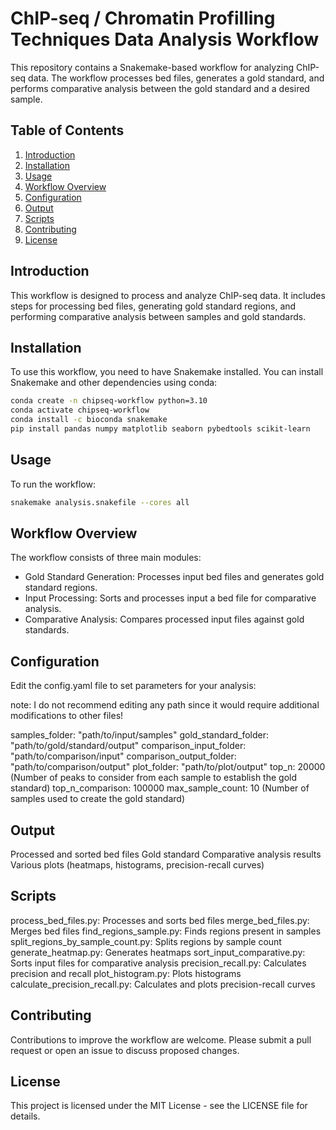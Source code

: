 # ChIP-seq / Chromatin Profilling Techniques Data Analysis Workflow

This repository contains a Snakemake-based workflow for analyzing ChIP-seq data. The workflow processes bed files, generates a gold standard, and performs comparative analysis between the gold standard and a desired sample.

## Table of Contents

1. [Introduction](#introduction)
2. [Installation](#installation)
3. [Usage](#usage)
4. [Workflow Overview](#workflow-overview)
5. [Configuration](#configuration)
6. [Output](#output)
7. [Scripts](#scripts)
8. [Contributing](#contributing)
9. [License](#license)

## Introduction

This workflow is designed to process and analyze ChIP-seq data. It includes steps for processing bed files, generating gold standard regions, and performing comparative analysis between samples and gold standards.

## Installation

To use this workflow, you need to have Snakemake installed. You can install Snakemake and other dependencies using conda:

```bash
conda create -n chipseq-workflow python=3.10
conda activate chipseq-workflow
conda install -c bioconda snakemake
pip install pandas numpy matplotlib seaborn pybedtools scikit-learn
```

## Usage

To run the workflow:

```bash
snakemake analysis.snakefile --cores all
```

## Workflow Overview

The workflow consists of three main modules:

- Gold Standard Generation: Processes input bed files and generates gold standard regions.
- Input Processing: Sorts and processes input a bed file for comparative analysis.
- Comparative Analysis: Compares processed input files against gold standards.

## Configuration

Edit the config.yaml file to set parameters for your analysis:

note: I do not recommend editing any path since it would require additional modifications to other files!

samples_folder: "path/to/input/samples"  gold_standard_folder: "path/to/gold/standard/output"  comparison_input_folder: "path/to/comparison/input"  comparison_output_folder: "path/to/comparison/output"  plot_folder: "path/to/plot/output"  top_n: 20000 (Number of peaks to consider from each sample to establish the gold standard)  top_n_comparison: 100000  max_sample_count: 10 (Number of samples used to create the gold standard)

## Output

Processed and sorted bed files
Gold standard
Comparative analysis results
Various plots (heatmaps, histograms, precision-recall curves)

## Scripts

process_bed_files.py: Processes and sorts bed files
merge_bed_files.py: Merges bed files
find_regions_sample.py: Finds regions present in samples
split_regions_by_sample_count.py: Splits regions by sample count
generate_heatmap.py: Generates heatmaps
sort_input_comparative.py: Sorts input files for comparative analysis
precision_recall.py: Calculates precision and recall
plot_histogram.py: Plots histograms
calculate_precision_recall.py: Calculates and plots precision-recall curves

## Contributing

Contributions to improve the workflow are welcome. Please submit a pull request or open an issue to discuss proposed changes.

## License

This project is licensed under the MIT License - see the LICENSE file for details.
